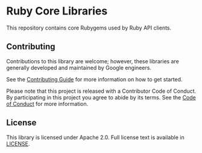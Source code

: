 # Ruby Core Libraries

This repository contains core Rubygems used by Ruby API clients.

## Contributing

Contributions to this library are welcome; however, these libraries are
generally developed and maintained by Google engineers.

See the [Contributing Guide](CONTRIBUTING.md)
for more information on how to get started.

Please note that this project is released with a Contributor Code of Conduct. By
participating in this project you agree to abide by its terms. See the [Code of
Conduct](CODE_OF_CONDUCT.md) for more information.

## License

This library is licensed under Apache 2.0. Full license text is available in
[LICENSE](LICENSE).
